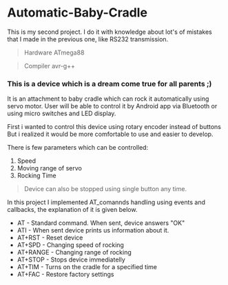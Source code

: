# Automatic-Baby-Cradle

This is my second project. I do it with knowledge about lot's of mistakes that I made in the previous one, like RS232 transmission.
> Hardware ATmega88

> Compiler avr-g++


### This is a device which is a dream come true for all parents ;) 

It is an attachment to baby cradle which can rock it automatically using servo motor. User will be able to control it by Android app via Bluetooth or using micro switches and LED display.

First i wanted to control this device using rotary encoder instead of buttons
But i realized it would be more comfortable to use and easier to develop.

There is few parameters which can be controlled:
 1. Speed
 2. Moving range of servo
 3. Rocking Time
 
 > Device can also be stopped using single button any time.



In this project I implemented AT_comannds handling using events and callbacks, the explanation of it is given below.

* AT - Standard command. When sent, device answers "OK"
* ATI - When sent device prints us information about it.
* AT+RST - Reset device
* AT+SPD - Changing speed of rocking
* AT+RANGE - Changing range of rocking 
* AT+STOP - Stops device immediatelly 
* AT+TIM - Turns on the cradle for a specified time
* AT+FAC - Restore factory settings




